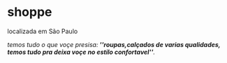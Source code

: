 <h1>shoppe</h1>
<p>localizada em São Paulo</p> 
<p><em>temos tudo o que voçe presisa:<strong>
''roupas,calçados de varias qualidades, temos tudo pra deixa voçe no estilo confortavel''</strong>.</em></p>
